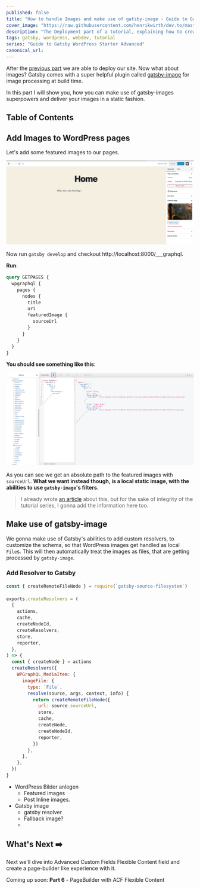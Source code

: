 ```yaml
---
published: false
title: "How to handle Images and make use of gatsby-image - Guide to Gatsby WordPress Starter Advanced with Previews, i18n and more"
cover_image: "https://raw.githubusercontent.com/henrikwirth/dev.to/master/articles/guide-to-gatsby-wordpress-starter-advanced/images/05/cover.png"
description: "The Deployment part of a tutorial, explaining how to create an advanced Gatsby site with WordPress as a headless CMS."
tags: gatsby, wordpress, webdev, tutorial
series: "Guide to Gatsby WordPress Starter Advanced"
canonical_url:
---
```


After the [previous part](https://dev.to/nevernull/deployment-guide-to-gatsby-wordpress-starter-advanced-with-previews-i18n-and-more-2g2o) we are able to deploy our site. Now what about images? Gatsby comes with a super helpful plugin called [gatsby-image](https://www.gatsbyjs.org/packages/gatsby-image/) for image processing at build time.

In this part I will show you, how you can make use of gatsby-images superpowers and deliver your images in a static fashion.

## Table of Contents

## Add Images to WordPress pages

Let's add some featured images to our pages.

![Add Featured Image](https://raw.githubusercontent.com/henrikwirth/dev.to/master/articles/guide-to-gatsby-wordpress-starter-advanced/images/05/add-featured-image.png)

Now run `gatsby develop` and checkout http://localhost:8000/___graphql.

**Run**:

```graphql
query GETPAGES {
  wpgraphql {
    pages {
      nodes {
        title
        uri
        featuredImage {
          sourceUrl
        }
      }
    }
  }
}
```

**You should see something like this**:

![GraphQL Image Output](https://raw.githubusercontent.com/henrikwirth/dev.to/master/articles/guide-to-gatsby-wordpress-starter-advanced/images/05/graphql-image-output.png)

As you can see we get an absolute path to the featured images with `sourceUrl`. **What we want instead though, is a local static image, with the abilities to use `gatsby-image`'s filters.**

> I already wrote [an article](https://dev.to/nevernull/gatsby-with-wpgraphql-acf-and-gatbsy-image-72m) about this, but for the sake of integrity of the tutorial series, I gonna add the information here too.

## Make use of gatsby-image

We gonna make use of Gatsby's abilities to add custom resolvers, to customize the schema, so that WordPress images get handled as local `File`s. This will then automatically treat the images as files, that are getting processed by `gatsby-image`.

### Add Resolver to Gatsby

```javascript
const { createRemoteFileNode } = require(`gatsby-source-filesystem`)

exports.createResolvers = (
  {
    actions,
    cache,
    createNodeId,
    createResolvers,
    store,
    reporter,
  },
) => {
  const { createNode } = actions
  createResolvers({
    WPGraphQL_MediaItem: {
      imageFile: {
        type: `File`,
        resolve(source, args, context, info) {
          return createRemoteFileNode({
            url: source.sourceUrl,
            store,
            cache,
            createNode,
            createNodeId,
            reporter,
          })
        },
      },
    },
  })
}
```

- WordPress Bilder anlegen
  - Featured images
  - Post Inline images.
- Gatsby image
  - gatsby resolver
  - Fallback image?
  -  



## What's Next :arrow_right:

Next we'll dive into Advanced Custom Fields Flexible Content field and create a page-builder like experience with it.

Coming up soon: **Part 6** - PageBuilder with ACF Flexible Content
